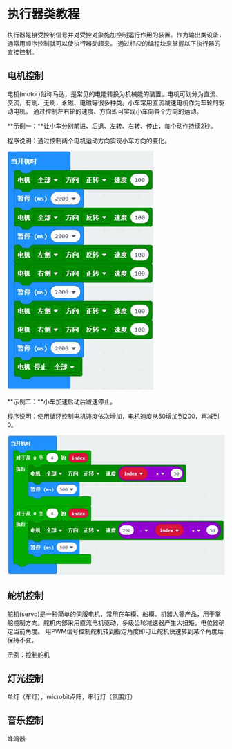 # 执行器类教程

执行器是接受控制信号并对受控对象施加控制运行作用的装置。作为输出类设备，通常用顺序控制就可以使执行器动起来。
通过相应的编程块来掌握以下执行器的直接控制。

## 电机控制

电机(motor)俗称马达，是常见的电能转换为机械能的装置。电机可划分为直流、交流，有刷、无刷，永磁、电磁等很多种类。小车常用直流减速电机作为车轮的驱动电机。
通过控制左右轮的速度、方向即可实现小车向各个方向的运动。

**示例一：**让小车分别前进、后退、左转、右转、停止，每个动作持续2秒。

程序说明：通过控制两个电机运动方向实现小车方向的变化。

![](./images/actuator/motorDirection.jpg)

**示例二：**小车加速启动后减速停止。

程序说明：使用循环控制电机速度依次增加，电机速度从50增加到200，再减到0。

![](./images/actuator/motorAccelerate.jpg)

## 舵机控制

舵机(servo)是一种简单的伺服电机，常用在车模、船模、机器人等产品，用于掌舵控制方向。舵机内部采用直流电机驱动，多级齿轮减速器产生大扭矩，电位器确定当前角度。
用PWM信号控制舵机转到指定角度即可让舵机快速转到某个角度后保持不变。

示例：控制舵机

## 灯光控制


单灯（车灯），microbit点阵，串行灯（氛围灯）

## 音乐控制

蜂鸣器
